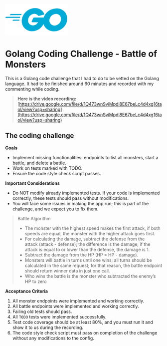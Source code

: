<img src="../golang.svg" height="100" > </img>

# Golang Coding Challenge - Battle of Monsters

This is a Golang code challenge that I had to do to be vetted on the Golang language. It had to be finished around 60 minutes and recorded with my commenting while coding.

> **Here is the video recording:**
[https://drive.google.com/file/d/1Q473wnSviMpdl8E67beLc4d4xg16taol/view?usp=sharing](https://drive.google.com/file/d/1Q473wnSviMpdl8E67beLc4d4xg16taol/view?usp=sharing)

## The coding challenge

**Goals**
* Implement missing functionalities: endpoints to list all monsters, start a battle, and delete a battle.
* Work on tests marked with TODO.
* Ensure the code style check script passes.

**Important Considerations**
* Do NOT modify already implemented tests. If your code is implemented correctly, these tests should pass without modifications.
* You will face some issues in making the app run; this is part of the challenge, and we expect you to fix them.

> Battle Algorithm
> - The monster with the highest speed makes the first attack, if both speeds are equal, the monster with the higher attack goes first.
> - For calculating the damage, subtract the defense from the attack (attack - defense); the difference is the damage; if the attack is equal to or lower than the defense, the damage is 1.
> - Subtract the damage from the HP (HP = HP - damage).
> - Monsters will battle in turns until one wins; all turns should be calculated in the same request; for that reason, the battle endpoint should return winner data in just one call.
> - Who wins the battle is the monster who subtracted the enemy’s HP to zero

**Acceptance Criteria**
1. All monster endpoints were implemented and working correctly.
2. All battle endpoints were implemented and working correctly.
3. Failing old tests should pass.
4. All `TODO` tests were implemented successfully.
5. Test code coverage should be at least 80%, and you must run it and show it to us during the recording.
6. The code style check script must pass on completion of the challenge without any modifications to the config.
